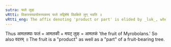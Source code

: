```yaml
---
sutra: फले लुक्
vRtti: विकारययवयोरुत्पन्नस्य फले तद्विशेषे विवक्षिते लुग् भवति ॥
vRtti_eng: The affix denoting 'product or part' is elided by _luk_, when such product or part is 'a fruit.'
---
```

Thus आमलक्याः फलं = आमलकी + मयट् लुक् = आमलकं 'the fruit of Myrobolans.' So also वदरम् ॥ The fruit is a "product" as well as a "part" of a fruit-bearing tree.
